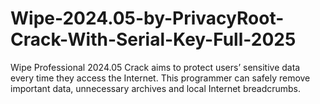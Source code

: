 # Wipe-2024.05-by-PrivacyRoot-Crack-With-Serial-Key-Full-2025
Wipe Professional 2024.05 Crack aims to protect users’ sensitive data every time they access the Internet. This programmer can safely remove important data, unnecessary archives and local Internet breadcrumbs. 
